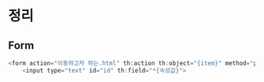 # 정리

## Form

```java
<form action="이동하고자 하는.html" th:action th:object="{item}" method="post">
    <input type="text" id="id" th:field="*{속성값}">
```
